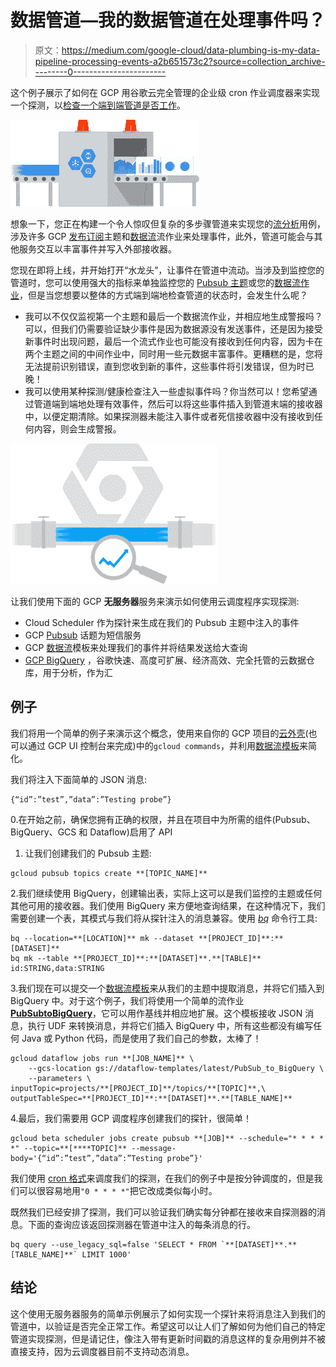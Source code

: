 # 数据管道—我的数据管道在处理事件吗？

> 原文：<https://medium.com/google-cloud/data-plumbing-is-my-data-pipeline-processing-events-a2b651573c2?source=collection_archive---------0----------------------->

这个例子展示了如何在 GCP 用谷歌云完全管理的企业级 cron 作业调度器来实现一个探测，以[检查一个端到端管道是否工作](https://twitter.com/polleyg/status/1125651245035712512)。

![](img/4952c13cc7df1673ecb33275d2b6a22b.png)

想象一下，您正在构建一个令人惊叹但复杂的多步骤管道来实现您的[流分析](https://cloud.google.com/solutions/big-data/stream-analytics/)用例，涉及许多 GCP [发布订阅](https://cloud.google.com/pubsub/)主题和[数据流](https://cloud.google.com/dataflow/)流作业来处理事件，此外，管道可能会与其他服务交互以丰富事件并写入外部接收器。

您现在即将上线，并开始打开“水龙头”，让事件在管道中流动。当涉及到监控您的管道时，您可以使用强大的指标来单独监控您的 [Pubsub 主题](https://cloud.google.com/pubsub/docs/monitoring)或您的[数据流作业](https://cloud.google.com/dataflow/docs/guides/using-stackdriver-monitoring)，但是当您想要以整体的方式端到端地检查管道的状态时，会发生什么呢？

*   我可以不仅仅监视第一个主题和最后一个数据流作业，并相应地生成警报吗？可以，但我们仍需要验证缺少事件是因为数据源没有发送事件，还是因为接受新事件时出现问题，最后一个流式作业也可能没有接收到任何内容，因为卡在两个主题之间的中间作业中，同时用一些元数据丰富事件。更糟糕的是，您将无法提前识别错误，直到您收到新的事件，这些事件将引发错误，但为时已晚！
*   我可以使用某种探测/健康检查注入一些虚拟事件吗？你当然可以！您希望通过管道端到端地处理有效事件，然后可以将这些事件插入到管道末端的接收器中，以便定期清除。如果探测器未能注入事件或者死信接收器中没有接收到任何内容，则会生成警报。

![](img/d34f653164efba215afbc79281722ca4.png)

让我们使用下面的 GCP **无服务器**服务来演示如何使用云调度程序实现探测:

*   Cloud Scheduler 作为探针来生成在我们的 Pubsub 主题中注入的事件
*   GCP [Pubsub](https://cloud.google.com/pubsub/) 话题为短信服务
*   GCP [数据流](https://cloud.google.com/dataflow/)模板来处理我们的事件并将结果发送给大查询
*   [GCP BigQuery](https://cloud.google.com/bigquery/) ，谷歌快速、高度可扩展、经济高效、完全托管的云数据仓库，用于分析，作为汇

## 例子

我们将用一个简单的例子来演示这个概念，使用来自你的 GCP 项目的[云外壳](https://cloud.google.com/shell/)(也可以通过 GCP UI 控制台来完成)中的`gcloud commands`，并利用[数据流模板](https://github.com/GoogleCloudPlatform/DataflowTemplates)来简化。

我们将注入下面简单的 JSON 消息:

```
{“id”:”test”,”data”:”Testing probe”}
```

0.在开始之前，确保您拥有正确的权限，并且在项目中为所需的组件(Pubsub、BigQuery、GCS 和 Dataflow)启用了 API

1.  让我们创建我们的 Pubsub 主题:

```
gcloud pubsub topics create **[TOPIC_NAME]**
```

2.我们继续使用 BigQuery，创建输出表，实际上这可以是我们监控的主题或任何其他可用的接收器。我们使用 BigQuery 来方便地查询结果，在这种情况下，我们需要创建一个表，其模式与我们将从探针注入的消息兼容。使用 [*bq*](https://cloud.google.com/bigquery/docs/bq-command-line-tool) 命令行工具:

```
bq --location=**[LOCATION]** mk --dataset **[PROJECT_ID]**:**[DATASET]**
bq mk --table **[PROJECT_ID]**:**[DATASET]**.**[TABLE]** id:STRING,data:STRING
```

3.我们现在可以提交一个[数据流模板](https://cloud.google.com/dataflow/docs/guides/templates/overview)来从我们的主题中提取消息，并将它们插入到 BigQuery 中。对于这个例子，我们将使用一个简单的流作业[**PubSubtoBigQuery**](https://cloud.google.com/dataflow/docs/guides/templates/provided-templates#cloud-pubsub-to-bigquery)，它可以用作基线并相应地扩展。这个模板接收 JSON 消息，执行 UDF 来转换消息，并将它们插入 BigQuery 中，所有这些都没有编写任何 Java 或 Python 代码，而是使用了我们自己的参数，太棒了！

```
gcloud dataflow jobs run **[JOB_NAME]** \
    --gcs-location gs://dataflow-templates/latest/PubSub_to_BigQuery \
    --parameters \
inputTopic=projects/**[PROJECT_ID]**/topics/**[TOPIC]**,\
outputTableSpec=**[PROJECT_ID]**:**[DATASET]**.**[TABLE_NAME]**
```

4.最后，我们需要用 GCP 调度程序创建我们的探针，很简单！

```
gcloud beta scheduler jobs create pubsub **[JOB]** --schedule="* * * * *" --topic=**[****TOPIC]** --message-body='{“id”:”test”,”data”:”Testing probe”}'
```

我们使用 [cron 格式](https://en.wikipedia.org/wiki/Cron#Overview)来调度我们的探测，在我们的例子中是按分钟调度的，但是我们可以很容易地用`"0 * * * *"`把它改成类似每小时。

既然我们已经安排了探测，我们可以验证我们确实每分钟都在接收来自探测器的消息。下面的查询应该返回探测器在管道中注入的每条消息的行。

```
bq query --use_legacy_sql=false 'SELECT * FROM `**[DATASET]**.**[TABLE_NAME]**` LIMIT 1000'
```

## 结论

这个使用无服务器服务的简单示例展示了如何实现一个探针来将消息注入到我们的管道中，以验证是否完全正常工作。希望这可以让人们了解如何为他们自己的特定管道实现探测，但是请记住，像注入带有更新时间戳的消息这样的复杂用例并不被直接支持，因为云调度器目前不支持动态消息。